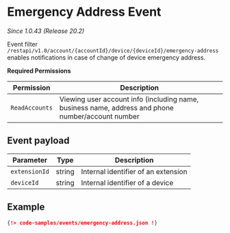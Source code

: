 # Emergency Address Event

*Since 1.0.43 (Release 20.2)*

Event filter `/restapi/v1.0/account/{accountId}/device/{deviceId}/emergency-address` enables notifications in case of change of device emergency address.

**Required Permissions**

| Permission     | Description           |
|----------------|-----------------------|
| `ReadAccounts` | Viewing user account info (including name, business name, address and phone number/account number |

## Event payload

| Parameter | Type | Description |
|-----------|------|-------------|
| `extensionId` | string | Internal identifier of an extension |
| `deviceId` | string | Internal identifier of a device |


## Example

```json
{!> code-samples/events/emergency-address.json !}
```

